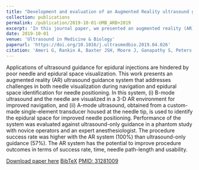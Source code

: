 ```yaml
---
title: "Development and evaluation of an Augmented Reality ultrasound guidance system for spinal anesthesia: preliminary results"
collection: publications
permalink: /publication/2019-10-01-UMB_ARB+2019
excerpt: 'In this journal paper, we presented an augmented reality (AR) ultrasound guidance system that addresses challenges in both needle visualization during navigation and epidural space identification for needle positioning.'
date: 2019-10-01
venue: 'Ultrasound in Medicine & Biology'
paperurl: 'https://doi.org/10.1016/j.ultrasmedbio.2019.04.026'
citation: 'Ameri G, Rankin A, Baxter JSH, Moore J, Ganapathy S, Peters TM, <b>Chen ECS</b>, (2019). "Development and evaluation of an Augmented Reality ultrasound guidance system for spinal anesthesia: preliminary results"; in <i>Ultrasound in Medicine & Biology</i>, 45(10), pp. 2736-2746.'
---
```


Applications of ultrasound guidance for epidural injections are hindered by poor needle and epidural space visualization. This work presents an augmented reality (AR) ultrasound guidance system that addresses challenges in both needle visualization during navigation and epidural space identification for needle positioning. In this system, (i) B-mode ultrasound and the needle are visualized in a 3-D AR environment for improved navigation, and (ii) A-mode ultrasound, obtained from a custom-made single-element transducer housed at the needle tip, is used to identify the epidural space for improved needle positioning. Performance of the system was evaluated against ultrasound-only guidance in a phantom study with novice operators and an expert anesthesiologist. The procedure success rate was higher with the AR system (100%) than ultrasound-only guidance (57%). The AR system has the potential to improve procedure outcomes in terms of success rate, time, needle path-length and usability.

[Download paper here](https://doi.org/10.1016/j.ultrasmedbio.2019.04.026) [BibTeX](./../files/bibtex/ARB+2019.bib) [PMID: 31281009](https://pubmed.ncbi.nlm.nih.gov/31281009/)